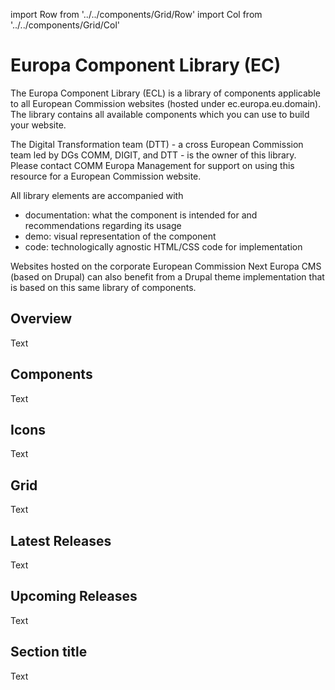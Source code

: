 import Row from '../../components/Grid/Row'
import Col from '../../components/Grid/Col'

# Europa Component Library (EC)

The Europa Component Library (ECL) is a library of components applicable to all European Commission websites (hosted under ec.europa.eu.domain). The library contains all available components which you can use to build your website.

The Digital Transformation team (DTT) - a cross European Commission team led by DGs COMM, DIGIT, and DTT - is the owner of this library. Please contact COMM Europa Management for support on using this resource for a European Commission website.

All library elements are accompanied with

- documentation: what the component is intended for and recommendations regarding its usage
- demo: visual representation of the component
- code: technologically agnostic HTML/CSS code for implementation

Websites hosted on the corporate European Commission Next Europa CMS (based on Drupal) can also benefit from a Drupal theme implementation that is based on this same library of components.

<Row spacing="mt-xl">
<Col col="col-2/4">

## Overview

Text

</Col>
<Col col="col-2/4">

## Components

Text

</Col>
<Col col="col-2/4">

## Icons

Text

</Col>
<Col col="col-2/4">

## Grid

Text

</Col>
</Row>
<Row spacing="mt-xl">
<Col col="col-4/4 col-md-4/8">

## Latest Releases

Text

</Col>
<Col col="col-4/4 col-md-4/8">

## Upcoming Releases

Text

</Col>
<Col col="col-4/4 col-md-4/8">

## Section title

Text

</Col>
</Row>
